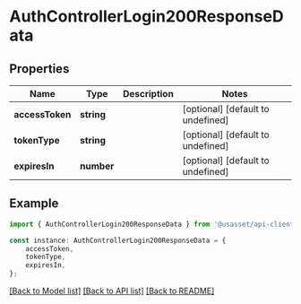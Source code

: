 # AuthControllerLogin200ResponseData


## Properties

Name | Type | Description | Notes
------------ | ------------- | ------------- | -------------
**accessToken** | **string** |  | [optional] [default to undefined]
**tokenType** | **string** |  | [optional] [default to undefined]
**expiresIn** | **number** |  | [optional] [default to undefined]

## Example

```typescript
import { AuthControllerLogin200ResponseData } from '@usasset/api-client';

const instance: AuthControllerLogin200ResponseData = {
    accessToken,
    tokenType,
    expiresIn,
};
```

[[Back to Model list]](../README.md#documentation-for-models) [[Back to API list]](../README.md#documentation-for-api-endpoints) [[Back to README]](../README.md)
